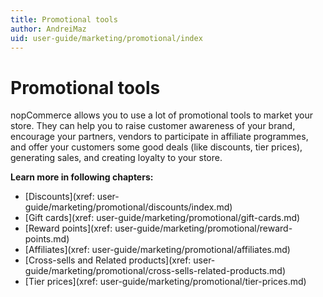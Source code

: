 ```yaml
---
title: Promotional tools
author: AndreiMaz
uid: user-guide/marketing/promotional/index
---
```

# Promotional tools

nopCommerce allows you to use a lot of promotional tools to market your store. They can help you to raise customer awareness of your brand, encourage your partners, vendors to participate in affiliate programmes, and offer your customers some good deals (like discounts, tier prices), generating sales, and creating loyalty to your store.

**Learn more in following chapters:**

- [Discounts](xref: user-guide/marketing/promotional/discounts/index.md)
- [Gift cards](xref: user-guide/marketing/promotional/gift-cards.md)
- [Reward points](xref: user-guide/marketing/promotional/reward-points.md)
- [Affiliates](xref: user-guide/marketing/promotional/affiliates.md)
- [Cross-sells and Related products](xref: user-guide/marketing/promotional/cross-sells-related-products.md)
- [Tier prices](xref: user-guide/marketing/promotional/tier-prices.md)
